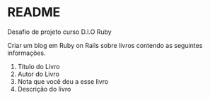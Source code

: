 # README

Desafio de projeto curso D.I.O Ruby

Criar um blog em Ruby on Rails sobre livros contendo 
as seguintes informações.

1. Título do Livro
2. Autor do Livro
3. Nota que você deu a esse livro
4.  Descrição do livro

